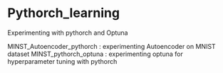 # Pythorch_learning
Experimenting with pythorch and Optuna

MINST_Autoencoder_pythorch : experimenting Autoencoder on MNIST dataset
MINST_pythorch_optuna : experimenting optuna for hyperparameter tuning with pythorch
